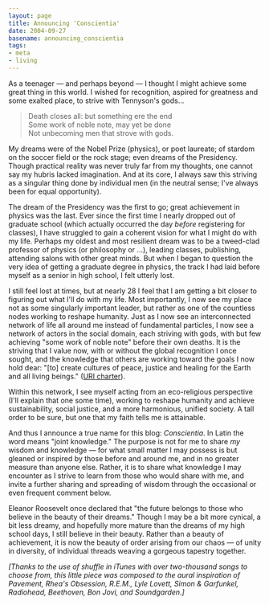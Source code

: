 ```yaml
---
layout: page
title: Announcing 'Conscientia'
date: 2004-09-27
basename: announcing_conscientia
tags:
- meta
- living
---
```


As a teenager &mdash; and perhaps beyond &mdash; I thought I might achieve some
great thing in this world. I wished for recognition, aspired for greatness and
some exalted place, to strive with Tennyson's gods...
  
> Death closes all: but something ere the end<br>
> Some work of noble note, may yet be done<br> 
> Not unbecoming men that strove with gods. 

<!--more-->

My dreams were of the Nobel Prize (physics), or poet laureate; of stardom on the
soccer field or the rock stage; even dreams of the Presidency. Though practical
reality was never truly far from my thoughts, one cannot say my hubris lacked imagination.
And at its core, I always saw this striving as a singular thing done by individual
men (in the neutral sense; I've always been for equal opportunity). 

The dream of the Presidency was the first to go; great achievement in physics
was the last. Ever since the first time I nearly dropped out of graduate school
(which actually occurred the day _before_ registering for classes), I have
struggled to gain a coherent vision for what I might do with my life. Perhaps my
oldest and most resilient dream was to be a tweed-clad professor of physics (or
philosophy or ...), leading classes, publishing, attending salons with other
great minds. But when I began to question the very idea of getting a graduate degree
in physics, the track I had laid before myself as a senior in high school, I felt
utterly lost. 

I still feel lost at times, but at nearly 28 I feel that I am getting a bit closer
to figuring out what I'll do with my life. Most importantly, I now see my place
not as some singularly important leader, but rather as one of the countless nodes
working to reshape humanity. Just as I now see an interconnected network of life
all around me instead of fundamental particles, I now see a network of actors in
the social domain, each striving with gods, with but few achieving "some work of
noble note" before their own deaths. It is the striving that I value now, with
or without the global recognition I once sought, and the knowledge that others
are working toward the goals I now hold dear: "[to] create cultures of peace, justice
and healing for the Earth and all living beings." (<a href="http://www.uri.org">URI
charter</a>).  

Within this network, I see myself acting from an eco-religious perspective (I'll
explain that one some time), working to reshape humanity and achieve sustainability,
social justice, and a more harmonious, unified society. A tall order to be sure,
but one that my faith tells me is attainable. 

And thus I announce a true name for this blog: _Conscientia_. In Latin
the word means "joint knowledge." The purpose is not for me to share _my_ wisdom
and knowledge &mdash; for what small matter I may possess is but gleaned or inspired
by those before and around me, and in no greater measure than anyone else. Rather,
it is to share what knowledge I may encounter as I strive to learn from those who
would share with me, and invite a further sharing and spreading of wisdom through
the occasional or even frequent comment below.  

Eleanor Roosevelt once declared that "the future belongs to those who believe
in the beauty of their dreams." Though I may be a bit more cynical, a bit less
dreamy, and hopefully more mature than the dreams of my high school days, I still
believe in their beauty. Rather than a beauty of achievement, it is now the beauty
of order arising from our chaos &mdash; of unity in diversity, of individual threads
weaving a gorgeous tapestry together.  

_[Thanks to the use of shuffle in iTunes with over two-thousand songs to choose
from, this little piece was composed to the aural inspiration of Pavement, Rhea's
Obsession, R.E.M., Lyle Lovett, Simon &amp; Garfunkel, Radiohead, Beethoven, 
Bon Jovi, and Soundgarden.]_

